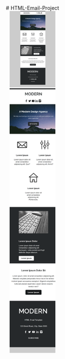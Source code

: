 <div align="center">
  # HTML-Email-Project
</div>
<div align="center">
  <img src="HTML Email Template Desktop.png" alt="" width="25%" />
</div>
<div align="center">
  <img src="HTML Email Template Mobile.png" alt="" width="25%" />
</div>

